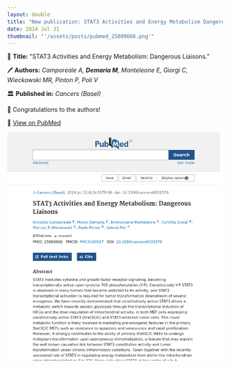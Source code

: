 ```yaml
---
layout: double
title: "New publication: STAT3 Activities and Energy Metabolism Dangerous Liaisons"
date: 2014 Jul 31
thumbnail: "'/assets/posts/pubmed_25089666.png'"
---
```

📖 <strong>Title:</strong> "STAT3 Activities and Energy Metabolism: Dangerous Liaisons."  

🖊️ <strong>Authors:</strong> <em>Camporeale A, <strong>Demaria M</strong>, Monteleone E, Giorgi C, Wieckowski MR, Pinton P, Poli V</em>  

🏛️ <strong>Published in:</strong> <em>Cancers (Basel)</em>  

🎉 Congratulations to the authors!  

🔗 <a href="https://pubmed.ncbi.nlm.nih.gov/25089666/">View on PubMed</a>  

![Publication Image](/assets/posts/pubmed_25089666.png)
